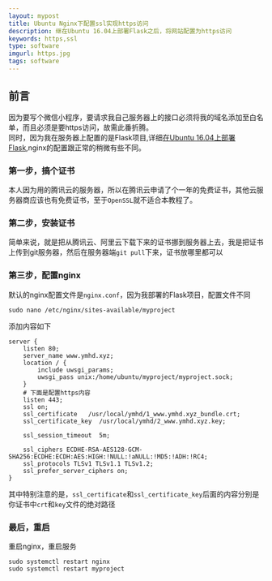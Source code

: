 ```yaml
---
layout: mypost
title: Ubuntu Nginx下配置ssl实现https访问
description: 继在Ubuntu 16.04上部署Flask之后，将网站配置为https访问
keywords: https,ssl
type: software
imgurl: https.jpg
tags: software
---
```


## 前言
因为要写个微信小程序，要请求我自己服务器上的接口必须将我的域名添加至白名单，而且必须是要https访问，故需此番折腾。               
同时，因为我在服务器上配置的是Flask项目,详细[在Ubuntu 16.04上部署Flask](https://blog.ymhd.xyz/posts/1991/02/27/ubuntu.html),nginx的配置跟正常的稍微有些不同。
### 第一步，搞个证书
本人因为用的腾讯云的服务器，所以在腾讯云申请了个一年的免费证书，其他云服务器商应该也有免费证书，至于`OpenSSL`就不适合本教程了。
### 第二步，安装证书
简单来说，就是把从腾讯云、阿里云下载下来的证书挪到服务器上去，我是把证书上传到git服务器，然后在服务器端`git pull`下来，证书放哪里都可以
### 第三步，配置nginx
默认的nginx配置文件是`nginx.conf`，因为我部署的Flask项目，配置文件不同
```
sudo nano /etc/nginx/sites-available/myproject
```
添加内容如下
```
server {
    listen 80;
    server_name www.ymhd.xyz;
    location / {
        include uwsgi_params;
        uwsgi_pass unix:/home/ubuntu/myproject/myproject.sock;
    }
    # 下面是配置https内容
    listen 443;
    ssl on;
    ssl_certificate   /usr/local/ymhd/1_www.ymhd.xyz_bundle.crt;
    ssl_certificate_key  /usr/local/ymhd/2_www.ymhd.xyz.key;

    ssl_session_timeout  5m;

    ssl_ciphers ECDHE-RSA-AES128-GCM-SHA256:ECDHE:ECDH:AES:HIGH:!NULL:!aNULL:!MD5:!ADH:!RC4;
    ssl_protocols TLSv1 TLSv1.1 TLSv1.2;
    ssl_prefer_server_ciphers on;
}
```
其中特别注意的是，`ssl_certificate`和`ssl_certificate_key`后面的内容分别是你证书中`crt`和`key`文件的绝对路径

### 最后，重启
重启nginx，重启服务
```
sudo systemctl restart nginx
sudo systemctl restart myproject
```